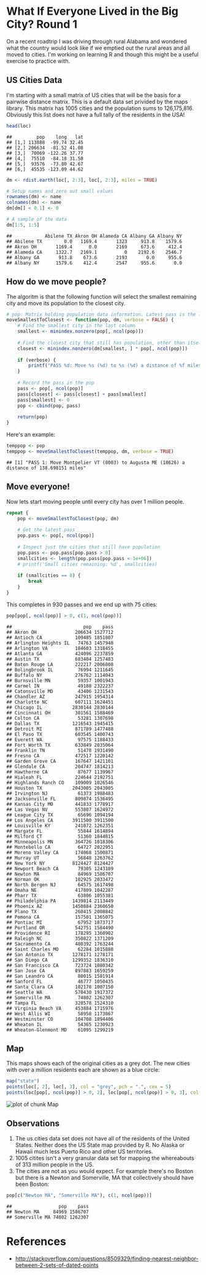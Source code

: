 

# What If Everyone Lived in the Big City? Round 1

On a recent roadtrip I was driving through rural Alabama and wondered what the country would look like if we emptied out the rural areas and all moved to cities. I'm working on learning R and though this might be a useful exercise to practice with.

## US Cities Data

I'm starting with a small matrix of US cities that will be the basis for a pairwise distance matrix. This is a default data set privided by the maps library. This matrix has 1005 cities and the population sums to 126,175,816. Obviously this list does not have a full tally of the residents in the USA!


```r
head(loc)
```

```
##         pop    long   lat
## [1,] 113888  -99.74 32.45
## [2,] 206634  -81.52 41.08
## [3,]  70069 -122.26 37.77
## [4,]  75510  -84.18 31.58
## [5,]  93576  -73.80 42.67
## [6,]  45535 -123.09 44.62
```

```r
dm <- rdist.earth(loc[, 2:3], loc[, 2:3], miles = TRUE)

# Setup names and zero out small values
rownames(dm) <- name
colnames(dm) <- name
dm[dm[] < 0.1] <- 0

# A sample of the data
dm[1:5, 1:5]
```

```
##            Abilene TX Akron OH Alameda CA Albany GA Albany NY
## Abilene TX        0.0   1169.4       1323     913.8    1579.6
## Akron OH       1169.4      0.0       2169     673.6     412.4
## Alameda CA     1322.7   2169.1          0    2192.6    2546.7
## Albany GA       913.8    673.6       2193       0.0     955.6
## Albany NY      1579.6    412.4       2547     955.6       0.0
```


## How do we move people?

The algoritm is that the following function will select the smallest remaining city and move its population to the closest city.



```r
# pop: Matrix holding population data information. Latest pass is the last column.  dm: Distance matrix pass: Pass number
moveSmallestToClosest <- function(pop, dm, verbose = FALSE) {
    # Find the smallest city in the last column
    smallest <- minindex.nonzero(pop[, ncol(pop)])
    
    # Find the closest city that still has population, other than itself Multiply the vactor of distances from the smallest city by the population of all cities so that emptied out cities are ignored.
    closest <- minindex.nonzero(dm[smallest, ] * pop[, ncol(pop)])
    
    if (verbose) {
        printf("PASS %d: Move %s (%d) to %s (%d) a distance of %f miles", ncol(pop), rownames(dm)[smallest], pop[smallest, 1], rownames(dm)[closest], pop[closest, 1], dm[smallest, closest])
    }
    
    # Record the pass in the pop
    pass <- pop[, ncol(pop)]
    pass[closest] <- pass[closest] + pass[smallest]
    pass[smallest] <- 0
    pop <- cbind(pop, pass)
    
    return(pop)
}
```



Here's an example:


```r
temppop <- pop
temppop <- moveSmallestToClosest(temppop, dm, verbose = TRUE)
```

```
## [1] "PASS 1: Move Montpelier VT (8003) to Augusta ME (18626) a distance of 138.698151 miles"
```


## Move everyone!

Now lets start moving people until every city has over 1 million people.


```r
repeat {
    pop <- moveSmallestToClosest(pop, dm)
    
    # Get the latest pass
    pop.pass <- pop[, ncol(pop)]
    
    # Inspect just the cities that still have population
    pop.pass <- pop.pass[pop.pass > 0]
    smallcities <- length(pop.pass[pop.pass < 1e+06])
    # printf('Small cities remaining: %d', smallcities)
    
    if (smallcities == 0) {
        break
    }
}
```


This completes in 930 passes and we end up with 75 cities:


```r
pop[pop[, ncol(pop)] > 0, c(1, ncol(pop))]
```

```
##                          pop    pass
## Akron OH              206634 1527712
## Antioch CA            109485 1851807
## Arlington Heights IL   74763 1457948
## Arlington VA          184603 1318455
## Atlanta GA            424096 2237859
## Austin TX             683404 1257483
## Baton Rouge LA        222217 2006808
## Bolingbrook IL         76994 1211645
## Buffalo NY            276762 1114043
## Burnsville MN          59357 1001943
## Carmel IN              49188 2322237
## Catonsville MD         43406 1231543
## Chandler AZ           247915 1954314
## Charlotte NC          607111 1624451
## Chicago IL           2830144 2830144
## Cincinnati OH         301561 1588469
## Colton CA              53281 1307698
## Dallas TX            1216543 1945415
## Detroit MI            871789 1477488
## El Paso TX            603545 1400743
## Everett WA             97575 1188433
## Fort Worth TX         633849 2035064
## Franklin TN            51478 1931490
## Fresno CA             472517 1220142
## Garden Grove CA       167647 1421101
## Glendale CA           204747 1814213
## Hawthorne CA           87677 1139967
## Hialeah FL            224644 2192751
## Highlands Ranch CO    109009 1026546
## Houston TX           2043005 2043005
## Irvington NJ           61373 1988483
## Jacksonville FL       809874 1536495
## Kansas City MO        441833 1778917
## Las Vegas NV          553807 1624972
## League City TX         65696 1094194
## Los Angeles CA       3911500 3911500
## Louisville KY         241072 1262351
## Margate FL             55844 1614894
## Milford CT             51360 1844815
## Minneapolis MN        364726 1018306
## Montebello CA          64727 2022951
## Moreno Valley CA      174068 1500871
## Murray UT              56848 1263762
## New York NY          8124427 8124427
## Newport Beach CA       79305 1243189
## Newton MA              84969 1586707
## Norman OK             102925 2033472
## North Bergen NJ        64575 1617498
## Omaha NE              417809 1042287
## Pharr TX               63806 1055381
## Philadelphia PA      1439814 2113449
## Phoenix AZ           1450884 2360650
## Plano TX              260415 2008842
## Pomona CA             157501 1365075
## Pontiac MI             67952 1873717
## Portland OR           542751 1584490
## Providence RI         178295 1360902
## Raleigh NC            350822 1371209
## Sacramento CA         480392 1763244
## Saint Charles MO       62284 1015888
## San Antonio TX       1278171 1278171
## San Diego CA         1299352 1836310
## San Francisco CA      723724 1080342
## San Jose CA           897883 1659259
## San Leandro CA         80015 1581914
## Sanford FL             46777 1050435
## Santa Clara CA        102178 1007150
## Seattle WA            570430 1917372
## Somerville MA          74802 1262307
## Tampa FL              328578 1524310
## Virginia Beach VA     453884 1715976
## West Allis WI          58958 1173867
## Westminster CO        104708 1894406
## Wheaton IL             54365 1230923
## Wheaton-Glenmont MD    61095 1299219
```


## Map

This maps shows each of the original cities as a grey dot. The new cities with over a million residents each are shown as a blue circle:


```r
map("state")
points(loc[, 2], loc[, 3], col = "grey", pch = ".", cex = 5)
points(loc[pop[, ncol(pop)] > 0, 2], loc[pop[, ncol(pop)] > 0, 3], col = "blue")
```

![plot of chunk Map](figure/Map.png) 


## Observations

1. The us.cities data set does not have all of the residents of the United States. Neither does the US State map provided by R. No Alaska or Hawaii much less Puerto Rico and other US territories.
2. 1005 citites isn't a very granular data set for mapping the whereabouts of 313 million people in the US.
3. The cities are not as you would expect. For example there's no Boston but there is a Newton and Somerville, MA that collectively should have been Boston:


```r
pop[c("Newton MA", "Somerville MA"), c(1, ncol(pop))]
```

```
##                 pop    pass
## Newton MA     84969 1586707
## Somerville MA 74802 1262307
```


# References

* http://stackoverflow.com/questions/8509329/finding-nearest-neighbor-between-2-sets-of-dated-points
